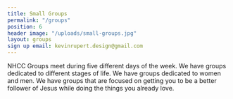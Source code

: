 ```yaml
---
title: Small Groups
permalink: "/groups"
position: 6
header image: "/uploads/small-groups.jpg"
layout: groups
sign up email: kevinrupert.design@gmail.com
---
```


NHCC Groups meet during five different days of the week. We have groups dedicated to different stages of life. We have groups dedicated to women and men. We have groups that are focused on getting you to be a better follower of Jesus while doing the things you already love.
